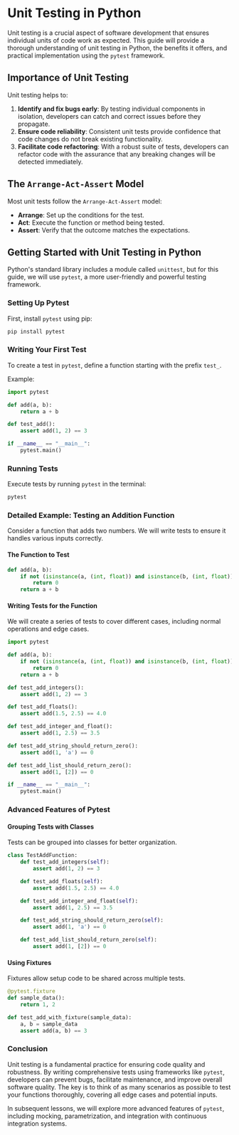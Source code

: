 # Unit Testing in Python

Unit testing is a crucial aspect of software development that ensures individual units of code work as expected. This guide will provide a thorough understanding of unit testing in Python, the benefits it offers, and practical implementation using the `pytest` framework.

## Importance of Unit Testing

Unit testing helps to:
1. **Identify and fix bugs early**: By testing individual components in isolation, developers can catch and correct issues before they propagate.
2. **Ensure code reliability**: Consistent unit tests provide confidence that code changes do not break existing functionality.
3. **Facilitate code refactoring**: With a robust suite of tests, developers can refactor code with the assurance that any breaking changes will be detected immediately.

## The `Arrange-Act-Assert` Model

Most unit tests follow the `Arrange-Act-Assert` model:
- **Arrange**: Set up the conditions for the test.
- **Act**: Execute the function or method being tested.
- **Assert**: Verify that the outcome matches the expectations.

## Getting Started with Unit Testing in Python

Python's standard library includes a module called `unittest`, but for this guide, we will use `pytest`, a more user-friendly and powerful testing framework.

### Setting Up Pytest

First, install `pytest` using pip:
```bash
pip install pytest
```

### Writing Your First Test

To create a test in `pytest`, define a function starting with the prefix `test_`.

Example:
```python
import pytest

def add(a, b):
    return a + b

def test_add():
    assert add(1, 2) == 3

if __name__ == "__main__":
    pytest.main()
```

### Running Tests

Execute tests by running `pytest` in the terminal:
```bash
pytest
```

### Detailed Example: Testing an Addition Function

Consider a function that adds two numbers. We will write tests to ensure it handles various inputs correctly.

#### The Function to Test
```python
def add(a, b):
    if not (isinstance(a, (int, float)) and isinstance(b, (int, float))):
        return 0
    return a + b
```

#### Writing Tests for the Function

We will create a series of tests to cover different cases, including normal operations and edge cases.

```python
import pytest

def add(a, b):
    if not (isinstance(a, (int, float)) and isinstance(b, (int, float))):
        return 0
    return a + b

def test_add_integers():
    assert add(1, 2) == 3

def test_add_floats():
    assert add(1.5, 2.5) == 4.0

def test_add_integer_and_float():
    assert add(1, 2.5) == 3.5

def test_add_string_should_return_zero():
    assert add(1, 'a') == 0

def test_add_list_should_return_zero():
    assert add(1, [2]) == 0

if __name__ == "__main__":
    pytest.main()
```

### Advanced Features of Pytest

#### Grouping Tests with Classes

Tests can be grouped into classes for better organization.

```python
class TestAddFunction:
    def test_add_integers(self):
        assert add(1, 2) == 3

    def test_add_floats(self):
        assert add(1.5, 2.5) == 4.0

    def test_add_integer_and_float(self):
        assert add(1, 2.5) == 3.5

    def test_add_string_should_return_zero(self):
        assert add(1, 'a') == 0

    def test_add_list_should_return_zero(self):
        assert add(1, [2]) == 0
```

#### Using Fixtures

Fixtures allow setup code to be shared across multiple tests.

```python
@pytest.fixture
def sample_data():
    return 1, 2

def test_add_with_fixture(sample_data):
    a, b = sample_data
    assert add(a, b) == 3
```

### Conclusion

Unit testing is a fundamental practice for ensuring code quality and robustness. By writing comprehensive tests using frameworks like `pytest`, developers can prevent bugs, facilitate maintenance, and improve overall software quality. The key is to think of as many scenarios as possible to test your functions thoroughly, covering all edge cases and potential inputs.

In subsequent lessons, we will explore more advanced features of `pytest`, including mocking, parametrization, and integration with continuous integration systems.